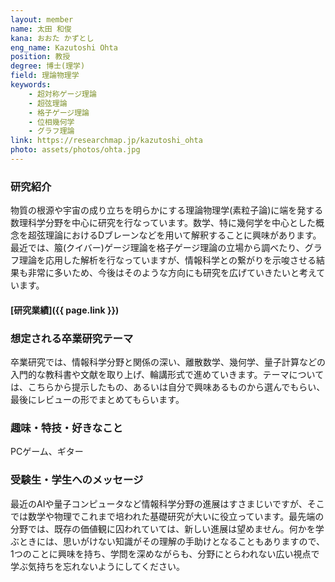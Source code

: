 ```yaml
---
layout: member
name: 太田 和俊
kana: おおた かずとし
eng_name: Kazutoshi Ohta
position: 教授
degree: 博士(理学)
field: 理論物理学
keywords:
    - 超対称ゲージ理論
    - 超弦理論
    - 格子ゲージ理論
    - 位相幾何学
    - グラフ理論
link: https://researchmap.jp/kazutoshi_ohta
photo: assets/photos/ohta.jpg
---
```


### 研究紹介

物質の根源や宇宙の成り立ちを明らかにする理論物理学(素粒子論)に端を発する数理科学分野を中心に研究を行なっています。数学、特に幾何学を中心とした概念を超弦理論におけるDブレーンなどを用いて解釈することに興味があります。最近では、箙(クイバー)ゲージ理論を格子ゲージ理論の立場から調べたり、グラフ理論を応用した解析を行なっていますが、情報科学との繋がりを示唆させる結果も非常に多いため、今後はそのような方向にも研究を広げていきたいと考えています。

#### [研究業績]({{ page.link }})

### 想定される卒業研究テーマ

卒業研究では、情報科学分野と関係の深い、離散数学、幾何学、量子計算などの入門的な教科書や文献を取り上げ、輪講形式で進めていきます。テーマについては、こちらから提示したもの、あるいは自分で興味あるものから選んでもらい、最後にレビューの形でまとめてもらいます。

### 趣味・特技・好きなこと

PCゲーム、ギター

### 受験生・学生へのメッセージ

最近のAIや量子コンピュータなど情報科学分野の進展はすさまじいですが、そこでは数学や物理でこれまで培われた基礎研究が大いに役立っています。最先端の分野では、既存の価値観に囚われていては、新しい進展は望めません。何かを学ぶときには、思いがけない知識がその理解の手助けとなることもありますので、1つのことに興味を持ち、学問を深めながらも、分野にとらわれない広い視点で学ぶ気持ちを忘れないようにしてください。

